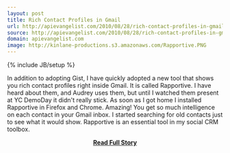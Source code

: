 ```yaml
---
layout: post
title: Rich Contact Profiles in Gmail
url: http://apievangelist.com/2010/08/28/rich-contact-profiles-in-gmail/
source: http://apievangelist.com/2010/08/28/rich-contact-profiles-in-gmail/
domain: apievangelist.com
image: http://kinlane-productions.s3.amazonaws.com/Rapportive.PNG
---
```

{% include JB/setup %}<p>In addition to adopting Gist, I have quickly adopted a new tool that shows you rich contact profiles right inside Gmail. It is called Rapportive.
I have heard about them, and Audrey uses them, but until I watched them present at YC DemoDay it didn't really stick.
As soon as I got home I installed Rapportive in Firefox and Chrome. Amazing!
You get so much intelligence on each contact in your Gmail inbox. I started searching for old contacts just to see what it would show.
Rapportive is an essential tool in my social CRM toolbox.
</p>
<center><p><a href="http://apievangelist.com/2010/08/28/rich-contact-profiles-in-gmail/" style='padding:25px; font-sze:18px; font-weight: bold;'>Read Full Story</a></p></center>
